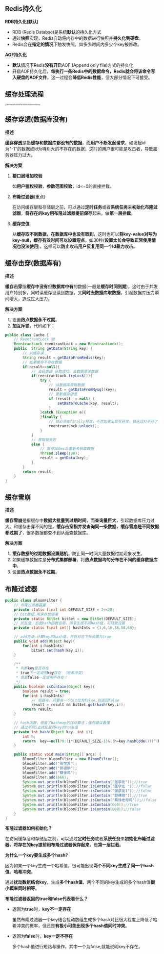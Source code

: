 ## Redis持久化

**RDB持久化(默认)**

- RDB (Redis Databse)是系统**默认**的持久化方式
- 通过**快照**实现，Redis自动将内存中的数据进行快照并**持久化到硬盘**。
- Redis会在**指定的情况**下触发快照，如多少时间内多少个key被修改。

**AOF持久化**

- **默认**情况下Redis**没有开启**AOF (Append only file)方式的持久化
- 开启AOF持久化后，**每执行一条Redis中的数据命令，Redis就会将该命令写入硬盘的AOF文件**，这一过程会**降低Redis性能**，但大部分情况下可接受。



## 缓存处理流程

<img src="http://ww1.sinaimg.cn/large/008aPpVGgy1gnvk0t6t2nj30vw0ty7wh.jpg" alt="WeChat5af5c56638f9e3095f8cf6d1bbb2e6af.png" style="zoom: 33%;" />

## 缓存穿透(数据库没有)

**描述**

**缓存穿透**是指**缓存和数据库都没有的数据**，**而用户不断发起请求**，如发起id为"-1"的数据或id为特别大的不存在的数据。这时的用户很可能是攻击者，导致服务器压力过大。

**解决方案**

1. **接口层增加校验**

   如**用户鉴权校验**，**参数范围校验**，id<=0的直接拦截。

2. **布隆过滤器**(重点)

   在访问缓存层和存储层之前，可以通过**定时任务**或者**系统任务**来**初始化布隆过滤器**，**将存在的key用布隆过滤器提前保存**起来，做**第一层拦截**。

3. **缓存空值**

   从**缓存取不到数据，在数据库中也没有取到**，这时也可以**将key-value对写为key-null，缓存有效时间可以设置短点**，如30秒(**设置太长会导致正常使用情况也没法使用**)。这样可以**防止攻击用户反复用同一个id暴力攻击**。



## 缓存击穿(数据库有)

**描述**

**缓存击穿**指**缓存中没有**但**数据库中有**的数据(一般是**缓存时间到期**)，这时由于并发用户特别多，同时读缓存没读到数据，又**同时去数据库取数据**，引起数据库压力瞬间增大，造成过大压力。

**解决方案**

1. 设置**热点数据永不过期**。
2. **加互斥锁**，代码如下：

```java
public class Cache {
    // ReentrantLock 锁
    ReentrantLock reentrantLock = new ReentrantLock();
    public  String getData(String key) {
        // 从缓存读
        String result = getDataFromRedis(key);
        // 如果缓存不存在数据
        if(result==null){
            // 去获取锁 获取成功，去数据库读数据
            if(reentrantLock.tryLock()){
                try {
                    // 从数据库获取数据
                    result = getDataFromMysql(key);
                    // 更新缓存信息
                    if (result != null) {
                        setDataToCache(key, result);
                    }
                }catch (Exception e){
                }finally {
                    // 锁必须在finally释放，不然如果出现写异常，锁永远打不开了
                    reentrantLock.unlock();
                }
            }
            // 获取锁失败
            else {
                // 暂停100ms后重新去获取数据
                Thread.sleep(100);
                result = getData(key);
            }
        }
        return result;
    }
}
```



## 缓存雪崩

**描述**

**缓存雪崩**是指缓存中**数据大批量到过期时间**，而**查询量巨大**，引起数据库压力过大。和缓存击穿不同的是，**缓存击穿指并发查询同一条数据**，**缓存雪崩是不同数据都过期了**，很多数据都查不到从而查数据库。

**解决方案**

1. **缓存数据的过期数据设置随机**，防止同一时间大量数据过期现象发生。
2. 如果缓存数据库是**分布式集群部署**，将**热点数据均匀分布在不同的缓存数据库中**。
3. 设置**热点数据永不过期**。



## 布隆过滤器

```java
public class BloomFilter {
    // 布隆过滤器容量
    private static final int DEFAULT_SIZE = 2<<28;
    // bit数组,用来存放结果
    private static BitSet bitSet = new BitSet(DEFAULT_SIZE);
    // 扰乱值：后面hash函数会用，用来生成不同hash值，可随意设置
    private static final int[] hashInts = {1,6,16,38,58,68};

    // add方法,计算key的hash值，并将对应下标设置为true
    public void add(Object key){
        for(int i:hashInts)
            bitSet.set(hash(key,i));
    }

    /**
     * 判断key是否存在
     * true不一定说明key存在 （哈希冲突）
     * 但是false一定说明不存在！
     */
    public boolean isContain(Object key){
        boolean result = true;
        for(int i:hashInts)
            // 短路与，只要有一个bit位为false,则返回false
            result = result && bitSet.get(hash(key,i));
        return result;
    }

    // hash函数，借鉴了hashmap的扰动算法；强烈建议看懂
    // 通过不同i去扰乱最终key的hash值
    private int hash(Object key, int i){
        int h;
        return  key==null?0:(i*(DEFAULT_SIZE-1)&((h=key.hashCode()))^(h>>>16));
    }

    public static void main(String[] args) {
        BloomFilter bloomFilter = new BloomFilter();
        bloomFilter.add("张学友");
        bloomFilter.add("郭德纲");
        bloomFilter.add("蔡徐鸡");
        bloomFilter.add(666);
        System.out.println(bloomFilter.isContain("张学友"));//true
        System.out.println(bloomFilter.isContain("张学友 "));//false
        System.out.println(bloomFilter.isContain("张学友1"));//false
        System.out.println(bloomFilter.isContain("郭德纲"));//true
        System.out.println(bloomFilter.isContain("蔡徐老母鸡"));//false
        System.out.println(bloomFilter.isContain(666));//true
        System.out.println(bloomFilter.isContain(888));//false
    }
}
```

**布隆过滤器如何初始化？**

在访问缓存层和存储层之前，可以通过**定时任务**或者**系统任务**来**初始化布隆过滤器**，**将存在的key提前用布隆过滤器保存起来**，做**第一层拦截**。



**为什么一个key要生成多个hash?**

因为如果一个key生成一个哈希值，很可能出现**两个不同key生成了同一个hash值**。**哈希冲突**。

通过**扰动数组结合key**，生成**多个hash值**，两个不同的key生成的多个hash值**很小概率同时相等**。



**布隆过滤器返回的true和false代表着什么？**

- 返回为**true**时，**key不一定存在**

  虽然布隆过滤器一个key结合扰动数组生成多个hash对比很大程度上降低了哈希冲突的概率，但还是**有极小可能出现多个hash值同时冲突**。

- 返回为**false**时，**key一定不存在**

  多个hash值进行短路与操作，其中一个为false,就能说明key不存在。

